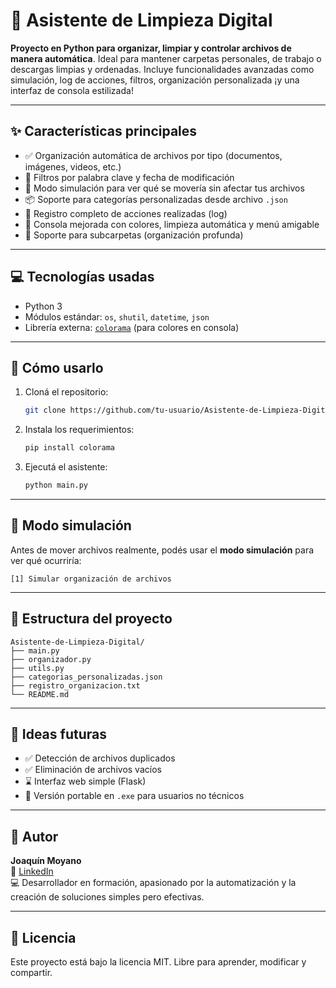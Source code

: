 # 🧹 Asistente de Limpieza Digital

**Proyecto en Python para organizar, limpiar y controlar archivos de manera automática**. Ideal para mantener carpetas personales, de trabajo o descargas limpias y ordenadas. Incluye funcionalidades avanzadas como simulación, log de acciones, filtros, organización personalizada ¡y una interfaz de consola estilizada!

---

## ✨ Características principales

- ✅ Organización automática de archivos por tipo (documentos, imágenes, videos, etc.)
- 🎯 Filtros por palabra clave y fecha de modificación
- 🧪 Modo simulación para ver qué se movería sin afectar tus archivos
- 📦 Soporte para categorías personalizadas desde archivo `.json`
- 🧾 Registro completo de acciones realizadas (log)
- 🎨 Consola mejorada con colores, limpieza automática y menú amigable
- 📂 Soporte para subcarpetas (organización profunda)

---

## 💻 Tecnologías usadas

- Python 3
- Módulos estándar: `os`, `shutil`, `datetime`, `json`
- Librería externa: [`colorama`](https://pypi.org/project/colorama/) (para colores en consola)

---

## 🚀 Cómo usarlo

1. Cloná el repositorio:

   ```bash
   git clone https://github.com/tu-usuario/Asistente-de-Limpieza-Digital.git
   ```

2. Instala los requerimientos:

   ```bash
   pip install colorama
   ```

3. Ejecutá el asistente:
   ```bash
   python main.py
   ```

---

## 🧪 Modo simulación

Antes de mover archivos realmente, podés usar el **modo simulación** para ver qué ocurriría:

```
[1] Simular organización de archivos
```

---

## 📁 Estructura del proyecto

```
Asistente-de-Limpieza-Digital/
├── main.py
├── organizador.py
├── utils.py
├── categorias_personalizadas.json
├── registro_organizacion.txt
└── README.md
```

---

## 🧠 Ideas futuras

- ✅ Detección de archivos duplicados
- ✅ Eliminación de archivos vacíos
- ⌛ Interfaz web simple (Flask)
- 💾 Versión portable en `.exe` para usuarios no técnicos

---

## 🧔 Autor

**Joaquín Moyano**  
📌 [LinkedIn](https://www.linkedin.com/in/joaquin-moyano)  
💻 Desarrollador en formación, apasionado por la automatización y la creación de soluciones simples pero efectivas.

---

## 📜 Licencia

Este proyecto está bajo la licencia MIT. Libre para aprender, modificar y compartir.
